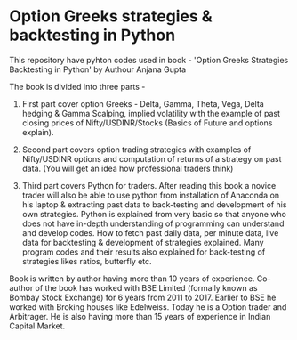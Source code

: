 # Option Greeks strategies & backtesting in Python
This repository have pyhton codes used in book - 'Option Greeks Strategies Backtesting in Python' by Authour Anjana Gupta

The book is divided into three parts -

1. First part cover option Greeks - Delta, Gamma, Theta, Vega, Delta hedging & Gamma Scalping, implied volatility with the example of past closing prices of Nifty/USDINR/Stocks (Basics of Future and options explain).

2. Second part covers option trading strategies with examples of Nifty/USDINR options and computation of returns of a strategy on past data. (You will get an idea how professional traders think)

3. Third part covers Python for traders. After reading this book a novice trader will also be able to use python from installation of Anaconda on his laptop & extracting past data to back-testing and development of his own strategies. Python is explained from very basic so that anyone who does not have in-depth understanding of programming can understand and develop codes. How to fetch past daily data, per minute data, live data for backtesting & development of strategies explained. Many program codes and their results also explained for back-testing of strategies likes ratios, butterfly etc.

Book is written by author having more than 10 years of experience. Co-author of the book has worked with BSE Limited (formally known as Bombay Stock Exchange) for 6 years from 2011 to 2017. Earlier to BSE he worked with Broking houses like Edelweiss. Today he is a Option trader and Arbitrager. He is also having more than 15 years of experience in Indian Capital Market.
